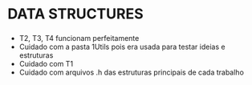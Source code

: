 # DATA STRUCTURES

### 
* T2, T3, T4 funcionam perfeitamente
* Cuidado com a pasta 1Utils pois era usada para testar ideias e estruturas
* Cuidado com T1
* Cuidado com arquivos .h das estruturas principais de cada trabalho
